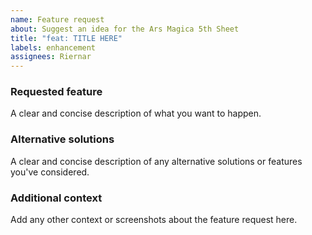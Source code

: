 ```yaml
---
name: Feature request
about: Suggest an idea for the Ars Magica 5th Sheet
title: "feat: TITLE HERE"
labels: enhancement
assignees: Riernar
---
```


### Requested feature

A clear and concise description of what you want to happen.

### Alternative solutions

A clear and concise description of any alternative solutions or features you've
considered.

### Additional context

Add any other context or screenshots about the feature request here.
